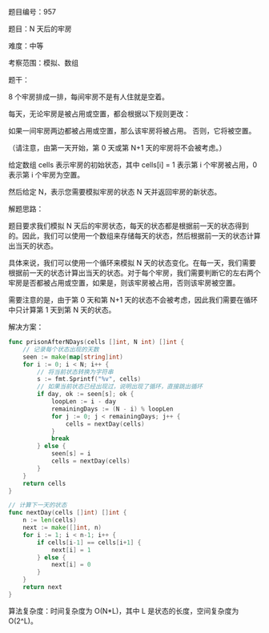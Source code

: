 题目编号：957

题目：N 天后的牢房

难度：中等

考察范围：模拟、数组

题干：

8 个牢房排成一排，每间牢房不是有人住就是空着。

每天，无论牢房是被占用或空置，都会根据以下规则更改：

如果一间牢房两边都被占用或空置，那么该牢房将被占用。
否则，它将被空置。

（请注意，由第一天开始，第 0 天或第 N+1 天的牢房将不会被考虑。）

给定数组 cells 表示牢房的初始状态，其中 cells[i] = 1 表示第 i 个牢房被占用，0 表示第 i 个牢房为空置。

然后给定 N，表示您需要模拟牢房的状态 N 天并返回牢房的新状态。

解题思路：

题目要求我们模拟 N 天后的牢房状态，每天的状态都是根据前一天的状态得到的。因此，我们可以使用一个数组来存储每天的状态，然后根据前一天的状态计算出当天的状态。

具体来说，我们可以使用一个循环来模拟 N 天的状态变化。在每一天，我们需要根据前一天的状态计算出当天的状态。对于每个牢房，我们需要判断它的左右两个牢房是否都被占用或空置，如果是，则该牢房被占用，否则该牢房被空置。

需要注意的是，由于第 0 天和第 N+1 天的状态不会被考虑，因此我们需要在循环中只计算第 1 天到第 N 天的状态。

解决方案：

```go
func prisonAfterNDays(cells []int, N int) []int {
    // 记录每个状态出现的天数
    seen := make(map[string]int)
    for i := 0; i < N; i++ {
        // 将当前状态转换为字符串
        s := fmt.Sprintf("%v", cells)
        // 如果当前状态已经出现过，说明出现了循环，直接跳出循环
        if day, ok := seen[s]; ok {
            loopLen := i - day
            remainingDays := (N - i) % loopLen
            for j := 0; j < remainingDays; j++ {
                cells = nextDay(cells)
            }
            break
        } else {
            seen[s] = i
            cells = nextDay(cells)
        }
    }
    return cells
}

// 计算下一天的状态
func nextDay(cells []int) []int {
    n := len(cells)
    next := make([]int, n)
    for i := 1; i < n-1; i++ {
        if cells[i-1] == cells[i+1] {
            next[i] = 1
        } else {
            next[i] = 0
        }
    }
    return next
}
```

算法复杂度：时间复杂度为 O(N*L)，其中 L 是状态的长度，空间复杂度为 O(2^L)。